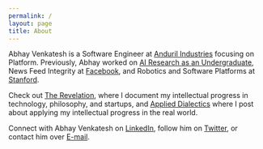 ```yaml
---
permalink: /
layout: page
title: About
---
```


Abhay Venkatesh is a Software Engineer at [Anduril Industries](https://anduril.com/) focusing on Platform.
Previously, Abhay worked on [AI Research as an Undergraduate](https://scholar.google.com/citations?user=Inp7zBgAAAAJ&hl=en),
News Feed Integrity at [Facebook](https://engineering.fb.com/), and Robotics and Software Platforms at [Stanford](https://www.stanford.edu/).

Check out [The Revelation](https://abhayvenkatesh.substack.com/), where I document my intellectual progress in 
technology, philosophy, and startups, and [Applied Dialectics](https://applieddialectics.substack.com/) where I post
about applying my intellectual progress in the real world.

Connect with Abhay Venkatesh on [LinkedIn](https://www.linkedin.com/in/abhayvenkatesh/), follow him on [Twitter](https://twitter.com/AbhayVenkatesh1),
or contact him over [E-mail](mailto:abhay.venkatesh@gmail.com).